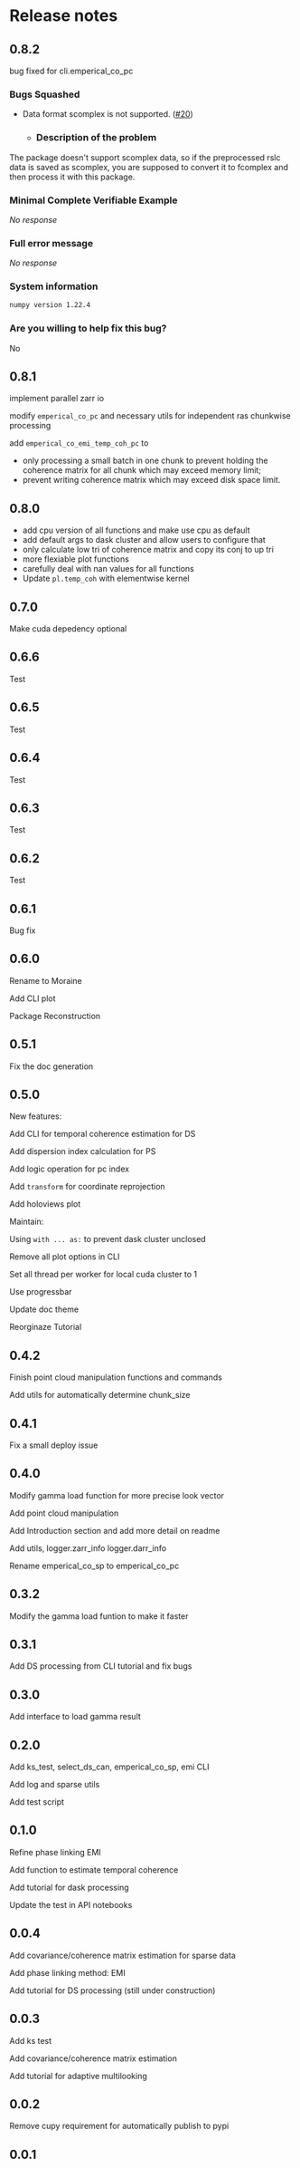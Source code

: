 # Release notes

<!-- do not remove -->

## 0.8.2

bug fixed for cli.emperical_co_pc

### Bugs Squashed

- Data format scomplex is not supported. ([#20](https://github.com/kanglcn/moraine/issues/20))
  - ### Description of the problem

The package doesn't support scomplex data, so if the preprocessed rslc data is saved as scomplex, you are supposed to convert it to fcomplex and then process it with this package. 

### Minimal Complete Verifiable Example

_No response_

### Full error message

_No response_

### System information

```bash
numpy version 1.22.4
```


### Are you willing to help fix this bug?

No





## 0.8.1

implement parallel zarr io

modify `emperical_co_pc` and necessary utils
for independent ras chunkwise processing 

add `emperical_co_emi_temp_coh_pc` to 
- only processing a small batch in one chunk to prevent
holding the coherence matrix for all chunk which may exceed
memory limit;
- prevent writing coherence matrix which may exceed disk space limit.

## 0.8.0

- add cpu version of all functions and make use cpu as default
- add default args to dask cluster and allow users to configure that
- only calculate low tri of coherence matrix and copy its conj to up tri
- more flexiable plot functions
- carefully deal with nan values for all functions
- Update `pl.temp_coh` with elementwise kernel


## 0.7.0
Make cuda depedency optional

## 0.6.6
Test

## 0.6.5
Test

## 0.6.4
Test

## 0.6.3
Test

## 0.6.2
Test

## 0.6.1

Bug fix

## 0.6.0

Rename to Moraine

Add CLI plot

Package Reconstruction

## 0.5.1

Fix the doc generation

## 0.5.0

New features:

Add CLI for temporal coherence estimation for DS

Add dispersion index calculation for PS

Add logic operation for pc index

Add `transform` for coordinate reprojection

Add holoviews plot


Maintain:

Using `with ... as:` to prevent dask cluster unclosed

Remove all plot options in CLI

Set all thread per worker for local cuda cluster to 1

Use progressbar

Update doc theme

Reorginaze Tutorial

## 0.4.2

Finish point cloud manipulation functions and commands

Add utils for automatically determine chunk_size

## 0.4.1

Fix a small deploy issue

## 0.4.0

Modify gamma load function for more precise look vector

Add point cloud manipulation

Add Introduction section and add more detail on readme

Add utils, logger.zarr_info logger.darr_info

Rename emperical_co_sp to emperical_co_pc

## 0.3.2

Modify the gamma load funtion to make it faster

## 0.3.1

Add DS processing from CLI tutorial and fix bugs

## 0.3.0

Add interface to load gamma result

## 0.2.0

Add ks_test, select_ds_can, emperical_co_sp, emi CLI

Add log and sparse utils

Add test script

## 0.1.0

Refine phase linking EMI

Add function to estimate temporal coherence

Add tutorial for dask processing

Update the test in API notebooks

## 0.0.4

Add covariance/coherence matrix estimation for sparse data

Add phase linking method: EMI

Add tutorial for DS processing (still under construction)

## 0.0.3

Add ks test

Add covariance/coherence matrix estimation

Add tutorial for adaptive multilooking

## 0.0.2

Remove cupy requirement for automatically publish to pypi

## 0.0.1




